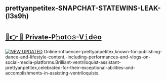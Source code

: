 ## prettyanpetitex-SNAPCHAT-STATEWINS-LEAK-(l3s9h)


# <h2><a href="https://mediaupload.pro?-20M">🔗👉 🔴 Private-P𝚑ot𝚘𝚜-V𝚒d𝚎o</a></h2>

[![NEW UPDATED](https://i.imgur.com/0qMVB7G.gif)](https://mediaupload.pro?-20M)
Online-influencer-prettyanpetitex,known-for-publishing-dance-and-lifestyle-content,-including-performances-and-vlogs-on-social-media-platforms.Brilliant-ventriloquist-assistant-prettyanpetitex,celebrated-for-their-exceptional-abilities-and-accomplishments-in-assisting-ventriloquists.  